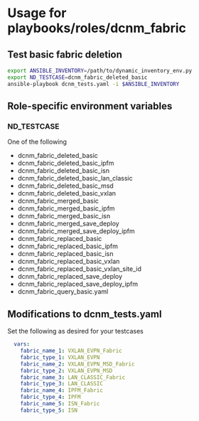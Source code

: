 # Usage for playbooks/roles/dcnm_fabric

## Test basic fabric deletion

```bash
export ANSIBLE_INVENTORY=/path/to/dynamic_inventory_env.py
export ND_TESTCASE=dcnm_fabric_deleted_basic
ansible-playbook dcnm_tests.yaml -i $ANSIBLE_INVENTORY
```

## Role-specific environment variables

### ND_TESTCASE

One of the following

- dcnm_fabric_deleted_basic
- dcnm_fabric_deleted_basic_ipfm
- dcnm_fabric_deleted_basic_isn
- dcnm_fabric_deleted_basic_lan_classic
- dcnm_fabric_deleted_basic_msd
- dcnm_fabric_deleted_basic_vxlan
- dcnm_fabric_merged_basic
- dcnm_fabric_merged_basic_ipfm
- dcnm_fabric_merged_basic_isn
- dcnm_fabric_merged_save_deploy
- dcnm_fabric_merged_save_deploy_ipfm
- dcnm_fabric_replaced_basic
- dcnm_fabric_replaced_basic_ipfm
- dcnm_fabric_replaced_basic_isn
- dcnm_fabric_replaced_basic_vxlan
- dcnm_fabric_replaced_basic_vxlan_site_id
- dcnm_fabric_replaced_save_deploy
- dcnm_fabric_replaced_save_deploy_ipfm
- dcnm_fabric_query_basic.yaml

## Modifications to dcnm_tests.yaml

Set the following as desired for your testcases

```yaml
  vars:
    fabric_name_1: VXLAN_EVPN_Fabric
    fabric_type_1: VXLAN_EVPN
    fabric_name_2: VXLAN_EVPN_MSD_Fabric
    fabric_type_2: VXLAN_EVPN_MSD
    fabric_name_3: LAN_CLASSIC_Fabric
    fabric_type_3: LAN_CLASSIC
    fabric_name_4: IPFM_Fabric
    fabric_type_4: IPFM
    fabric_name_5: ISN_Fabric
    fabric_type_5: ISN
```